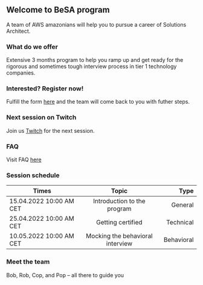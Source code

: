 ## Welcome to BeSA program

A team of AWS amazonians will help you to pursue a career of Solutions Architect.

### What do we offer

Extensive 3 months program to help you ramp up and get ready for the rigorous and sometimes tough interview process in tier 1 technology companies.

### Interested? Register now!

Fulfill the form [here](https://en.wikipedia.org/wiki/Land_registration) and the team will come back to you with futher steps.

### Next session on Twitch

Join us [Twitch](https://www.twitch.tv/aws) for the next session.

### FAQ

Visit FAQ [here](faq.md)

### Session schedule

| Times                   |                Topic             |    Type   |
|-------------------------|:--------------------------------:|----------:|
| 15.04.2022 10:00 AM CET |  Introduction to the program     | General   |
| 25.04.2022 10:00 AM CET |    Getting certified             | Technical |
| 10.05.2022 10:00 AM CET | Mocking the behavioral interview | Behavioral|

### Meet the team

Bob, Rob, Cop, and Pop – all there to guide you
